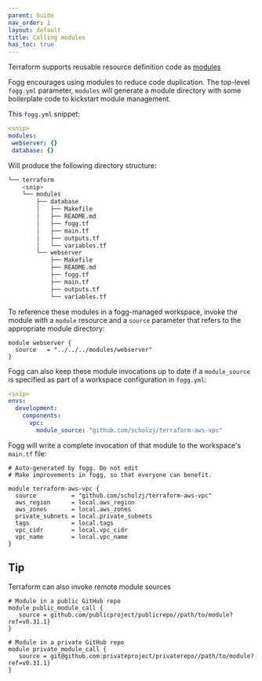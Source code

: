 ```yaml
---
parent: Guide
nav_order: 1
layout: default
title: Calling modules
has_toc: true
---
```


Terraform supports reusable resource definition code as [modules](https://www.terraform.io/docs/configuration/modules.html)

Fogg encourages using modules to reduce code duplication. The top-level `fogg.yml` parameter, `modules`
 will generate a module directory with some boilerplate code to kickstart module management.

This `fogg.yml` snippet:

 ```yaml
<snip>
modules:
  webserver: {}
  database: {}
 ```

Will produce the following directory structure:

```bash
└── terraform
    <snip>
    └── modules
        ├── database
        │   ├── Makefile
        │   ├── README.md
        │   ├── fogg.tf
        │   ├── main.tf
        │   ├── outputs.tf
        │   └── variables.tf
        └── webserver
            ├── Makefile
            ├── README.md
            ├── fogg.tf
            ├── main.tf
            ├── outputs.tf
            └── variables.tf
```

To reference these modules in a fogg-managed workspace, invoke the module with a `module` resource
and a `source` parameter that refers to the appropriate module directory:

```hcl
module webserver {
  source   = "../../../modules/webserver"
}
```

Fogg can also keep these module invocations up to date if a `module_source` is specified as part of
a workspace configuration in `fogg.yml`:

```yaml
<snip>
envs:
  development:
    components:
      vpc:
        module_source: "github.com/scholzj/terraform-aws-vpc"
```

Fogg will write a complete invocation of that module to the workspace's `main.tf` file:

```hcl
# Auto-generated by fogg. Do not edit
# Make improvements in fogg, so that everyone can benefit.

module terraform-aws-vpc {
  source          = "github.com/scholzj/terraform-aws-vpc"
  aws_region      = local.aws_region
  aws_zones       = local.aws_zones
  private_subnets = local.private_subnets
  tags            = local.tags
  vpc_cidr        = local.vpc_cidr
  vpc_name        = local.vpc_name
}
```

## Tip

Terraform can also invoke remote module sources

```hcl
# Module in a public GitHub repo
module public_module_call {
   source = github.com/publicproject/publicrepo//path/to/module?ref=v0.31.1}
}

# Module in a private GitHub repo
module private_module_call {
   source = git@github.com:privateproject/privaterepo//path/to/module?ref=v0.31.1}
}
```
